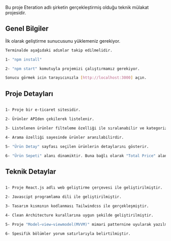 Bu proje Eteration adlı şirketin gerçekleştirmiş olduğu teknik mülakat projesidir.

## Genel Bilgiler

İlk olarak geliştirme sunucusunu yüklemeniz gerekiyor.

```bash
Terminalde aşağıdaki adımlar takip edilmelidir.

1- "npm install"

2- "npm start" komutuyla projemizi çalıştırmamız gerekiyor.

Sonucu görmek icin tarayıcınızla [http://localhost:3000] açın.

```

## Proje Detayları

```bash

1- Proje bir e-ticaret sitesidir.

2- Ürünler APIden çekilerek listelenir.

3- Listelenen ürünler filteleme özelliği ile sıralanabilir ve kategorize edilinebilir.

4- Arama özelliği sayesinde ürünler aranılabilirdir.

5- "Ürün Detay" sayfası seçilen ürünlerin detaylarını gösterir.

6- "Ürün Sepeti" alanı dinamiktir. Buna bağlı olarak "Total Price" alanı da değişkenlik gösterir.


```

## Teknik Detaylar

```bash

1- Proje React.js adlı web geliştirme çerçevesi ile geliştirilmiştir.

2- Javascipt programlama dili ile geliştirilmiştir.

3- Tasarım kısmının kodlanması Tailwindcss ile gerçekleşmiştir.

4- Clean Architecture kurallarına uygun şekilde geliştirilmiştir.

5- Proje "Model–view–viewmodel(MVVM)" mimari patternine uyularak yazılmıştır.

6- Spesifik bölümler yorum satırlarıyla belirtilmiştir.



```
